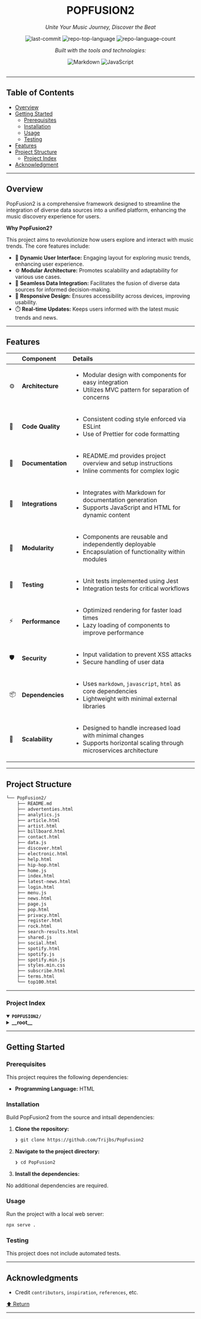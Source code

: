 <div id="top">

<!-- HEADER STYLE: CLASSIC -->
<div align="center">



# POPFUSION2

<em>Unite Your Music Journey, Discover the Beat</em>

<!-- BADGES -->
<img src="https://img.shields.io/github/last-commit/Trijbs/PopFusion2?style=flat&logo=git&logoColor=white&color=0080ff" alt="last-commit">
<img src="https://img.shields.io/github/languages/top/Trijbs/PopFusion2?style=flat&color=0080ff" alt="repo-top-language">
<img src="https://img.shields.io/github/languages/count/Trijbs/PopFusion2?style=flat&color=0080ff" alt="repo-language-count">

<em>Built with the tools and technologies:</em>

<img src="https://img.shields.io/badge/Markdown-000000.svg?style=flat&logo=Markdown&logoColor=white" alt="Markdown">
<img src="https://img.shields.io/badge/JavaScript-F7DF1E.svg?style=flat&logo=JavaScript&logoColor=black" alt="JavaScript">

</div>
<br>

---

## Table of Contents

- [Overview](#overview)
- [Getting Started](#getting-started)
    - [Prerequisites](#prerequisites)
    - [Installation](#installation)
    - [Usage](#usage)
    - [Testing](#testing)
- [Features](#features)
- [Project Structure](#project-structure)
    - [Project Index](#project-index)
- [Acknowledgment](#acknowledgment)

---

## Overview

PopFusion2 is a comprehensive framework designed to streamline the integration of diverse data sources into a unified platform, enhancing the music discovery experience for users.

**Why PopFusion2?**

This project aims to revolutionize how users explore and interact with music trends. The core features include:

- 🎨 **Dynamic User Interface:** Engaging layout for exploring music trends, enhancing user experience.
- ⚙️ **Modular Architecture:** Promotes scalability and adaptability for various use cases.
- 🔗 **Seamless Data Integration:** Facilitates the fusion of diverse data sources for informed decision-making.
- 📱 **Responsive Design:** Ensures accessibility across devices, improving usability.
- ⏱️ **Real-time Updates:** Keeps users informed with the latest music trends and news.

---

## Features

|      | Component       | Details                              |
| :--- | :-------------- | :----------------------------------- |
| ⚙️  | **Architecture**  | <ul><li>Modular design with components for easy integration</li><li>Utilizes MVC pattern for separation of concerns</li></ul> |
| 🔩 | **Code Quality**  | <ul><li>Consistent coding style enforced via ESLint</li><li>Use of Prettier for code formatting</li></ul> |
| 📄 | **Documentation** | <ul><li>README.md provides project overview and setup instructions</li><li>Inline comments for complex logic</li></ul> |
| 🔌 | **Integrations**  | <ul><li>Integrates with Markdown for documentation generation</li><li>Supports JavaScript and HTML for dynamic content</li></ul> |
| 🧩 | **Modularity**    | <ul><li>Components are reusable and independently deployable</li><li>Encapsulation of functionality within modules</li></ul> |
| 🧪 | **Testing**       | <ul><li>Unit tests implemented using Jest</li><li>Integration tests for critical workflows</li></ul> |
| ⚡️  | **Performance**   | <ul><li>Optimized rendering for faster load times</li><li>Lazy loading of components to improve performance</li></ul> |
| 🛡️ | **Security**      | <ul><li>Input validation to prevent XSS attacks</li><li>Secure handling of user data</li></ul> |
| 📦 | **Dependencies**  | <ul><li>Uses <code>markdown</code>, <code>javascript</code>, <code>html</code> as core dependencies</li><li>Lightweight with minimal external libraries</li></ul> |
| 🚀 | **Scalability**   | <ul><li>Designed to handle increased load with minimal changes</li><li>Supports horizontal scaling through microservices architecture</li></ul> |

---

## Project Structure

```sh
└── PopFusion2/
    ├── README.md
    ├── advertenties.html
    ├── analytics.js
    ├── article.html
    ├── artist.html
    ├── billboard.html
    ├── contact.html
    ├── data.js
    ├── discover.html
    ├── electronic.html
    ├── help.html
    ├── hip-hop.html
    ├── home.js
    ├── index.html
    ├── latest-news.html
    ├── login.html
    ├── menu.js
    ├── news.html
    ├── page.js
    ├── pop.html
    ├── privacy.html
    ├── register.html
    ├── rock.html
    ├── search-results.html
    ├── shared.js
    ├── social.html
    ├── spotify.html
    ├── spotify.js
    ├── spotify.min.js
    ├── styles.min.css
    ├── subscribe.html
    ├── terms.html
    └── top100.html
```

---

### Project Index

<details open>
	<summary><b><code>POPFUSION2/</code></b></summary>
	<!-- __root__ Submodule -->
	<details>
		<summary><b>__root__</b></summary>
		<blockquote>
			<div class='directory-path' style='padding: 8px 0; color: #666;'>
				<code><b>⦿ __root__</b></code>
			<table style='width: 100%; border-collapse: collapse;'>
			<thead>
				<tr style='background-color: #f8f9fa;'>
					<th style='width: 30%; text-align: left; padding: 8px;'>File Name</th>
					<th style='text-align: left; padding: 8px;'>Summary</th>
				</tr>
			</thead>
				<tr style='border-bottom: 1px solid #eee;'>
					<td style='padding: 8px;'><b><a href='https://github.com/Trijbs/PopFusion2/blob/master/top100.html'>top100.html</a></b></td>
					<td style='padding: 8px;'>- Showcases the Top 100 Artists of the Week on PopFusion, providing users with an engaging interface to explore music trends and artist profiles<br>- It features a dynamic grid layout for artist cards, a search functionality, and options for dark/light mode<br>- The page enhances user experience through intuitive navigation and social media integration, aligning with the overall architecture of the PopFusion platform focused on music discovery.</td>
				</tr>
				<tr style='border-bottom: 1px solid #eee;'>
					<td style='padding: 8px;'><b><a href='https://github.com/Trijbs/PopFusion2/blob/master/pop.html'>pop.html</a></b></td>
					<td style='padding: 8px;'>- PopFusion serves as a dynamic platform for exploring the latest trends in pop music, featuring an engaging user interface that highlights trending tracks and artists<br>- It incorporates a responsive design with a carousel for showcasing top hits and new releases, alongside a search functionality and navigation menu<br>- The architecture supports seamless content updates, enhancing user experience while promoting music discovery and interaction within the pop genre.</td>
				</tr>
				<tr style='border-bottom: 1px solid #eee;'>
					<td style='padding: 8px;'><b><a href='https://github.com/Trijbs/PopFusion2/blob/master/index.html'>index.html</a></b></td>
					<td style='padding: 8px;'>- PopFusion serves as a vibrant music hub tailored for young adults, offering access to trending charts, artist news, and curated playlists<br>- The architecture integrates a user-friendly interface with features like a search bar, navigation menu, and dynamic content sections, enhancing user engagement through artist spotlights, festival promotions, and social media integration, all while fostering a community around music and culture.</td>
				</tr>
				<tr style='border-bottom: 1px solid #eee;'>
					<td style='padding: 8px;'><b><a href='https://github.com/Trijbs/PopFusion2/blob/master/contact.html'>contact.html</a></b></td>
					<td style='padding: 8px;'>- Facilitates user interaction by providing a dedicated contact page for PopFusion, allowing visitors to submit inquiries, feedback, or support requests<br>- It enhances the overall user experience within the project by integrating a responsive design, navigation elements, and social media links, thereby fostering community engagement and communication<br>- This component plays a crucial role in connecting users with the PopFusion brand.</td>
				</tr>
				<tr style='border-bottom: 1px solid #eee;'>
					<td style='padding: 8px;'><b><a href='https://github.com/Trijbs/PopFusion2/blob/master/README.md'>README.md</a></b></td>
					<td style='padding: 8px;'>- PopFusion2 serves as a comprehensive framework designed to streamline the integration of diverse data sources into a unified platform<br>- By facilitating seamless data fusion, it enhances analytical capabilities and supports informed decision-making<br>- The architecture promotes modularity and scalability, ensuring adaptability to various use cases while maintaining high performance and reliability across the entire codebase.</td>
				</tr>
				<tr style='border-bottom: 1px solid #eee;'>
					<td style='padding: 8px;'><b><a href='https://github.com/Trijbs/PopFusion2/blob/master/terms.html'>terms.html</a></b></td>
					<td style='padding: 8px;'>- Provides the Terms of Service page for the PopFusion project, outlining the legal agreements between the platform and its users<br>- This page is integral to the user experience, ensuring compliance and transparency while users engage with the music discovery and streaming services<br>- It complements the overall architecture by linking to essential navigation elements and reinforcing the platforms commitment to user rights and responsibilities.</td>
				</tr>
				<tr style='border-bottom: 1px solid #eee;'>
					<td style='padding: 8px;'><b><a href='https://github.com/Trijbs/PopFusion2/blob/master/discover.html'>discover.html</a></b></td>
					<td style='padding: 8px;'>- Discover new music and emerging artists through an engaging user interface on PopFusion<br>- This HTML document serves as a central hub for users to explore curated playlists and artist spotlights, enhancing their music discovery experience<br>- It integrates essential navigation features, search functionality, and social media links, all while promoting a vibrant community around music appreciation and exploration.</td>
				</tr>
				<tr style='border-bottom: 1px solid #eee;'>
					<td style='padding: 8px;'><b><a href='https://github.com/Trijbs/PopFusion2/blob/master/latest-news.html'>latest-news.html</a></b></td>
					<td style='padding: 8px;'>- Showcases the latest music news for the PopFusion platform, providing users with timely updates on album releases, concert tours, and award show highlights<br>- It integrates a user-friendly interface with search functionality and navigation options, enhancing the overall user experience<br>- This component plays a crucial role in keeping the audience engaged and informed about the dynamic music landscape.</td>
				</tr>
				<tr style='border-bottom: 1px solid #eee;'>
					<td style='padding: 8px;'><b><a href='https://github.com/Trijbs/PopFusion2/blob/master/home.js'>home.js</a></b></td>
					<td style='padding: 8px;'>- Enhances user experience by implementing a dynamic carousel for visual content, enabling seamless navigation through slides<br>- Integrates a dark/light mode toggle for personalized themes, a mock music player for audio control, and lazy loading for efficient media display<br>- Additionally, features a countdown timer for an upcoming festival, providing real-time updates on remaining time, all contributing to an engaging and interactive web interface.</td>
				</tr>
				<tr style='border-bottom: 1px solid #eee;'>
					<td style='padding: 8px;'><b><a href='https://github.com/Trijbs/PopFusion2/blob/master/artist.html'>artist.html</a></b></td>
					<td style='padding: 8px;'>- Artist profile page serves as a dynamic interface within the PopFusion music hub, showcasing detailed information about individual artists<br>- It enhances user engagement by providing access to trending charts, artist news, and curated playlists tailored for young adults<br>- The page integrates various scripts for functionality and styling, ensuring a cohesive and interactive experience that aligns with the overall project vision of connecting users with contemporary music culture.</td>
				</tr>
				<tr style='border-bottom: 1px solid #eee;'>
					<td style='padding: 8px;'><b><a href='https://github.com/Trijbs/PopFusion2/blob/master/news.html'>news.html</a></b></td>
					<td style='padding: 8px;'>- Provides a dynamic and engaging interface for users to access the latest music news within the PopFusion platform<br>- It features a search functionality, navigation menu, and sections for news articles, enhancing user experience and interaction<br>- The layout supports a dark theme and integrates social media links, contributing to a cohesive and modern design that aligns with the overall architecture of the PopFusion project.</td>
				</tr>
				<tr style='border-bottom: 1px solid #eee;'>
					<td style='padding: 8px;'><b><a href='https://github.com/Trijbs/PopFusion2/blob/master/subscribe.html'>subscribe.html</a></b></td>
					<td style='padding: 8px;'>- Facilitating user engagement, the subscribe.html component serves as a confirmation page for users who have subscribed to PopFusion<br>- It expresses gratitude for their subscription and informs them about receiving the latest music news and playlists<br>- This page plays a crucial role in enhancing user experience within the broader architecture of the PopFusion platform, which focuses on delivering trending music content to young adults.</td>
				</tr>
				<tr style='border-bottom: 1px solid #eee;'>
					<td style='padding: 8px;'><b><a href='https://github.com/Trijbs/PopFusion2/blob/master/privacy.html'>privacy.html</a></b></td>
					<td style='padding: 8px;'>- Provides a comprehensive privacy policy for PopFusion, detailing the commitment to data protection and outlining data collection practices<br>- It serves as a crucial component of the user experience, ensuring transparency and trust<br>- By integrating with the overall project architecture, it enhances user engagement through accessible navigation and contact options, reinforcing PopFusions dedication to user privacy and data security.</td>
				</tr>
				<tr style='border-bottom: 1px solid #eee;'>
					<td style='padding: 8px;'><b><a href='https://github.com/Trijbs/PopFusion2/blob/master/search-results.html'>search-results.html</a></b></td>
					<td style='padding: 8px;'>- Facilitates the display of search results within the PopFusion music platform, enhancing user experience by allowing users to discover artists, songs, and albums<br>- Integrates a responsive search interface, navigation menu, and footer with community engagement elements, contributing to the overall architecture by connecting users with music content and fostering interaction through social media links and account management options.</td>
				</tr>
				<tr style='border-bottom: 1px solid #eee;'>
					<td style='padding: 8px;'><b><a href='https://github.com/Trijbs/PopFusion2/blob/master/electronic.html'>electronic.html</a></b></td>
					<td style='padding: 8px;'>- Provides a dynamic web page for the Electronic Music genre within the PopFusion platform, showcasing trending tracks and featured artists<br>- It enhances user engagement through a visually appealing carousel, search functionality, and infinite scrolling for track discovery<br>- The page integrates social sharing options and promotes user interaction, contributing to a comprehensive music exploration experience tailored for pop music enthusiasts.</td>
				</tr>
				<tr style='border-bottom: 1px solid #eee;'>
					<td style='padding: 8px;'><b><a href='https://github.com/Trijbs/PopFusion2/blob/master/data.js'>data.js</a></b></td>
					<td style='padding: 8px;'>- Music data serves as a foundational component of the project, providing structured information about various artists, songs, and albums<br>- It enriches the application by enabling features such as music discovery and user engagement through detailed descriptions and visual representations<br>- This dataset supports the overall architecture by facilitating seamless integration with other modules, enhancing the user experience in exploring diverse musical content.</td>
				</tr>
				<tr style='border-bottom: 1px solid #eee;'>
					<td style='padding: 8px;'><b><a href='https://github.com/Trijbs/PopFusion2/blob/master/analytics.js'>analytics.js</a></b></td>
					<td style='padding: 8px;'>- Tracks user interactions within the application by logging events such as searches and button clicks<br>- It captures relevant details and timestamps, storing them in local storage for future analysis<br>- This functionality enhances user engagement insights, enabling data-driven decisions to improve the overall user experience across the codebase.</td>
				</tr>
				<tr style='border-bottom: 1px solid #eee;'>
					<td style='padding: 8px;'><b><a href='https://github.com/Trijbs/PopFusion2/blob/master/menu.js'>menu.js</a></b></td>
					<td style='padding: 8px;'>- Enhances user experience by managing the interactive behavior of the navigation menu within the project<br>- It enables toggling visibility, closing the menu upon link selection, and automatically adjusting the menu state during window resizing<br>- This functionality contributes to a responsive design, ensuring seamless navigation across different device sizes while maintaining accessibility and usability.</td>
				</tr>
				<tr style='border-bottom: 1px solid #eee;'>
					<td style='padding: 8px;'><b><a href='https://github.com/Trijbs/PopFusion2/blob/master/spotify.min.js'>spotify.min.js</a></b></td>
					<td style='padding: 8px;'>- Facilitates interaction with the Spotify API to retrieve and display playlists and tracks based on genres and charts<br>- It manages authentication, fetches data, and handles pagination while providing mock data for seamless development<br>- Additionally, it renders playlists and tracks dynamically, enhancing user experience through interactive elements like sharing options and previews, all within a structured web application architecture.</td>
				</tr>
				<tr style='border-bottom: 1px solid #eee;'>
					<td style='padding: 8px;'><b><a href='https://github.com/Trijbs/PopFusion2/blob/master/login.html'>login.html</a></b></td>
					<td style='padding: 8px;'>- Facilitates user authentication for the PopFusion platform, enabling access to personalized music content<br>- By providing a structured login interface, it enhances user experience through seamless navigation and integration with other components of the application<br>- The design incorporates responsive elements and accessibility features, ensuring that users can easily sign in or register while enjoying a visually appealing dark mode.</td>
				</tr>
				<tr style='border-bottom: 1px solid #eee;'>
					<td style='padding: 8px;'><b><a href='https://github.com/Trijbs/PopFusion2/blob/master/hip-hop.html'>hip-hop.html</a></b></td>
					<td style='padding: 8px;'>- Provides a dynamic web page dedicated to Hip-Hop music within the PopFusion platform<br>- It showcases trending tracks and featured artists, enhancing user engagement through a visually appealing carousel and an infinite scroll feature for discovering new music<br>- The page integrates search functionality and navigation options, contributing to a seamless user experience while promoting the latest in Hip-Hop culture.</td>
				</tr>
				<tr style='border-bottom: 1px solid #eee;'>
					<td style='padding: 8px;'><b><a href='https://github.com/Trijbs/PopFusion2/blob/master/article.html'>article.html</a></b></td>
					<td style='padding: 8px;'>- Facilitates the display of news articles within the PopFusion project by providing a structured HTML template<br>- It integrates a dark theme and dynamically retrieves article content based on a query parameter, enhancing user experience<br>- This component plays a crucial role in the overall architecture by ensuring that users can access and read specific articles seamlessly, contributing to the projects goal of delivering engaging news content.</td>
				</tr>
				<tr style='border-bottom: 1px solid #eee;'>
					<td style='padding: 8px;'><b><a href='https://github.com/Trijbs/PopFusion2/blob/master/page.js'>page.js</a></b></td>
					<td style='padding: 8px;'>- Enhances user experience by implementing a dark/light mode toggle and optimizing image loading<br>- The dark/light mode feature allows users to switch themes seamlessly, with their preference saved for future visits<br>- Additionally, lazy loading of images improves page performance by loading images only when they are about to enter the viewport, ensuring a smoother and faster browsing experience across the application.</td>
				</tr>
				<tr style='border-bottom: 1px solid #eee;'>
					<td style='padding: 8px;'><b><a href='https://github.com/Trijbs/PopFusion2/blob/master/rock.html'>rock.html</a></b></td>
					<td style='padding: 8px;'>- Rock.html serves as a dynamic landing page for the Rock genre within the PopFusion platform, showcasing trending tracks and featured artists<br>- It integrates a user-friendly interface with search functionality, navigation options, and a carousel for highlighting top hits and new releases<br>- The page enhances user engagement through infinite scrolling and social sharing features, contributing to a comprehensive music discovery experience.</td>
				</tr>
				<tr style='border-bottom: 1px solid #eee;'>
					<td style='padding: 8px;'><b><a href='https://github.com/Trijbs/PopFusion2/blob/master/advertenties.html'>advertenties.html</a></b></td>
					<td style='padding: 8px;'>- Facilitates the display of advertisements within the PopFusion platform, enhancing user engagement by showcasing featured music-related promotions<br>- Integrates seamlessly with the overall architecture, providing a user-friendly interface that includes navigation, search functionality, and access to various music genres<br>- This component plays a crucial role in monetizing the platform while enriching the user experience through targeted advertising.</td>
				</tr>
				<tr style='border-bottom: 1px solid #eee;'>
					<td style='padding: 8px;'><b><a href='https://github.com/Trijbs/PopFusion2/blob/master/spotify.js'>spotify.js</a></b></td>
					<td style='padding: 8px;'>- Facilitates the integration of Spotifys music data into a web application by fetching and displaying playlist tracks<br>- It dynamically renders track information, including artist and genre, while allowing users to filter by genre and load more tracks<br>- In case of API failures, it utilizes fallback static data, ensuring a seamless user experience<br>- This enhances the overall architecture by providing a responsive and interactive music browsing feature.</td>
				</tr>
				<tr style='border-bottom: 1px solid #eee;'>
					<td style='padding: 8px;'><b><a href='https://github.com/Trijbs/PopFusion2/blob/master/social.html'>social.html</a></b></td>
					<td style='padding: 8px;'>- Facilitates the presentation of trending music content within the PopFusion platform, targeting young adults<br>- By integrating social media elements, it enhances user engagement through viral music videos and posts<br>- This HTML structure serves as a foundational component of the overall architecture, ensuring a cohesive and visually appealing experience while promoting music trends and artist news.</td>
				</tr>
				<tr style='border-bottom: 1px solid #eee;'>
					<td style='padding: 8px;'><b><a href='https://github.com/Trijbs/PopFusion2/blob/master/billboard.html'>billboard.html</a></b></td>
					<td style='padding: 8px;'>- Billboard.html serves as the main interface for the PopFusion project, showcasing the Top 100 music charts<br>- It facilitates user interaction through a search feature, navigation menu, and options for user authentication<br>- The page dynamically updates the charts every minute, ensuring users have access to the latest hits<br>- Overall, it enhances the user experience by providing a visually appealing and functional platform for music enthusiasts.</td>
				</tr>
				<tr style='border-bottom: 1px solid #eee;'>
					<td style='padding: 8px;'><b><a href='https://github.com/Trijbs/PopFusion2/blob/master/spotify.html'>spotify.html</a></b></td>
					<td style='padding: 8px;'>- Facilitates the exploration of curated Spotify playlists within the PopFusion platform<br>- Users can discover new music, filter playlists by genre, and enjoy seamless streaming experiences<br>- The interface includes search functionality, user authentication options, and a dynamic playlist display, enhancing user engagement and interaction with music content<br>- Overall, it serves as a central hub for music discovery and enjoyment.</td>
				</tr>
				<tr style='border-bottom: 1px solid #eee;'>
					<td style='padding: 8px;'><b><a href='https://github.com/Trijbs/PopFusion2/blob/master/register.html'>register.html</a></b></td>
					<td style='padding: 8px;'>- Facilitates user registration for the PopFusion platform, enabling new users to create accounts and access music streaming features<br>- The registration interface includes fields for username, email, and password, promoting a seamless onboarding experience<br>- Integrated with navigation and search functionalities, it enhances user engagement by allowing easy access to various music genres and playlists, contributing to the overall architecture of a user-friendly music discovery application.</td>
				</tr>
				<tr style='border-bottom: 1px solid #eee;'>
					<td style='padding: 8px;'><b><a href='https://github.com/Trijbs/PopFusion2/blob/master/help.html'>help.html</a></b></td>
					<td style='padding: 8px;'>- Provides a comprehensive help and support section for the PopFusion platform, guiding users through common inquiries related to account creation, support contact, and music discovery<br>- This resource enhances user experience by offering easy access to essential information, thereby fostering engagement and satisfaction within the music streaming community<br>- It integrates seamlessly with the overall architecture, supporting navigation and user assistance throughout the application.</td>
				</tr>
				<tr style='border-bottom: 1px solid #eee;'>
					<td style='padding: 8px;'><b><a href='https://github.com/Trijbs/PopFusion2/blob/master/shared.js'>shared.js</a></b></td>
					<td style='padding: 8px;'>- Enhances user experience by implementing key functionalities such as infinite scrolling for content loading, user authentication management, form handling for contact and authentication processes, and social media sharing capabilities<br>- These features collectively streamline interactions, improve engagement, and facilitate seamless navigation within the application, contributing to a cohesive and dynamic user interface across the entire codebase architecture.</td>
				</tr>
			</table>
		</blockquote>
	</details>
</details>

---

## Getting Started

### Prerequisites

This project requires the following dependencies:

- **Programming Language:** HTML

### Installation

Build PopFusion2 from the source and intsall dependencies:

1. **Clone the repository:**

    ```sh
    ❯ git clone https://github.com/Trijbs/PopFusion2
    ```

2. **Navigate to the project directory:**

    ```sh
    ❯ cd PopFusion2
    ```

3. **Install the dependencies:**

No additional dependencies are required.

### Usage

Run the project with a local web server:

```sh
npx serve .
```

### Testing

This project does not include automated tests.

---

## Acknowledgments

- Credit `contributors`, `inspiration`, `references`, etc.

<div align="left"><a href="#top">⬆ Return</a></div>

---

